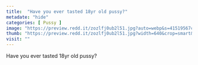 ```yaml
---
title:  "Have you ever tasted 18yr old pussy?"
metadate: "hide"
categories: [ Pussy ]
image: "https://preview.redd.it/zozlfj0ub2l51.jpg?auto=webp&s=41519567cc79b2341736765f96b26ebf9dbf7a03"
thumb: "https://preview.redd.it/zozlfj0ub2l51.jpg?width=640&crop=smart&auto=webp&s=dd22084e71735f5691fdfba0bb51efd5a59a0aef"
visit: ""
---
```

Have you ever tasted 18yr old pussy?

